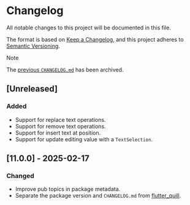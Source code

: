 # Changelog

All notable changes to this project will be documented in this file.

The format is based on [Keep a Changelog](https://keepachangelog.com/en/1.1.0/),
and this project adheres to [Semantic Versioning](https://semver.org/spec/v2.0.0.html).

> [!NOTE]
> The [previous `CHANGELOG.md`](https://github.com/singerdmx/flutter-quill/blob/master/doc/OLD_CHANGELOG.md) has been archived.

## [Unreleased]

### Added 

- Support for replace text operations.   
- Support for remove text operations.   
- Support for insert text at position.   
- Support for update editing value with a `TextSelection`.   

## [11.0.0] - 2025-02-17

### Changed

- Improve pub topics in package metadata.
- Separate the package version and `CHANGELOG.md` from [flutter_quill](https://pub.dev/packages/flutter_quill).

